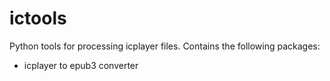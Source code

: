 # ictools

Python tools for processing icplayer files. Contains the following packages:
* icplayer to epub3 converter
